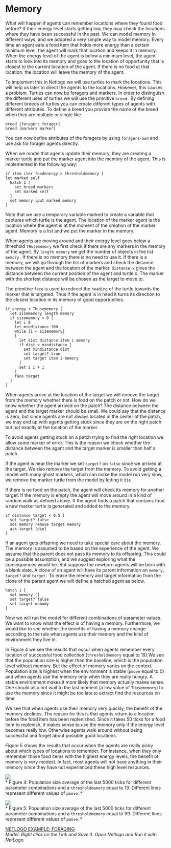 # Memory
What will happen if agents can remember locations where they found food before? If their energy level starts getting low, they may check the locations where they have been successful in the past. We can model memory in different ways, and we adopted a very simple way to model memory. Every time an agent eats a food item that holds more energy than a certain minimum level, the agent will mark that location and keeps it in memory. When the energy level of the agent is below a minimum level, the agent starts to look into its memory and goes to the location of opportunity that is closest to the current location of the agent. If there is no food at that location, the location will leave the memory of the agent.

To implement this in Netlogo we will use turtles to mark the locations. This will help us later to direct the agents to the locations. However, this causes a problem. Turtles can now be foragers and markers. In order to distinguish the different uses of turtles we will use the primitive `breed.` By defining different breeds of turtles you can create different types of agents with different attributes. To define a breed you provide the name of the breed when they are multiple or single like
```
breed [foragers forager]
breed [markers marker]
```
You can now define attributes of the foragers by using `foragers-own` and use ask for forager agents directly.

When we model that agents update their memory, they are creating a marker turtle and put the marker agent into the memory of the agent. This is implemented in the following way:
```
if item iter foodenergy > thresholdmemory [
let marked self
  hatch 1 [
    set breed markers
    set marked self
  ]
  set memory lput marked memory
]
```
Note that we use a temporary variable marked to create a variable that captures which turtle is the agent. The location of the marker agent is the location where the agent is at the moment of the creation of the marker agent. Memory is a list and we put the marker in the memory.

When agents are moving around and their energy level goes below a threshold `THusememory` we first check if there are any markers in the memory of the agent. By `length memory` we get the number of objects in the list `memory.` If there is no memory there is no need to use it. If there is a memory, we will go through the list of markers and check the distance between the agent and the location of the marker. `distance x` gives the distance between the current position of the agent and turtle x. The marker with the shortest distance will be chosen as the target to move to.

The primitive `face` is used to redirect the `heading` of the turtle towards the marker that is targeted. Thus if the agent is in need it turns its direction to the closest location in its memory of good opportunities.
```
if energy < THusememory [
  let sizememory length memory
  if sizememory > 0 [
    let i 0
    let mindistance 100
    while [i < sizememory]
    [
      let dist distance item i memory
      if dist < mindistance [
        set mindistance dist
        set target? true
        set target item i memory
      ]
      set i i + 1
    ]
    face target
  ]
]
```
When agents arrive at the location of the target we will remove the target from the memory whether there is food on the patch or not. How do we know whether the agent arrived on the patch? The distance between the agent and the target marker should be small. We could say that the distance is zero, but since agents are not always located in the center of the patch, we may end up with agents getting stuck since they are on the right patch but not exactly at the location of the marker.

To avoid agents getting stuck on a patch trying to find the right location we allow some marker of error. This is the reason we check whether the distance between the agent and the target marker is smaller than half a patch.

If the agent is near the marker we set `target?` on `false` since we arrived at the target. We also remove the target from the memory. To avoid getting a model with many ghost markers, which can make the model run very slow, we remove the marker turtle from the model by letting it `die.`

If there is no food on the patch, the agent will check its memory for another target. If the memory is empty the agent will move around in a kind of random walk as defined above. If the agent finds a patch that contains food a new marker turtle is generated and added to the memory.
```
if distance target < 0.5 [
  set target? false
  set memory remove target memory
  ask target [die]
]
```
If an agent gets offspring we need to take special care about the memory. The memory is assumed to be based on the experience of the agent. We assume that the parent does not pass its memory to its offspring. This could be a possible assumption, and we suggest exploring what the consequences would be. But suppose the newborn agents will be born with a blank slate. A clone of an agent will have its parent information on `memory,` `target?` and `target.` To erase the memory and target information from the clone of the parent agent we will define a hatched agent as below.
```
hatch 1 [
  set memory []
  set target? false
  set target nobody
]
```
Now we will run the model for different combinations of parameter values. We want to know what the effect is of having a memory. Furthermore, we would like to see whether the benefits of having a memory change according to the rule when agents use their memory and the kind of environment they live in.

In Figure 4 we see the results that occur when agents remember every location of successful food collection (`thresholdmemory` equal to 19).We see that the population size is higher than the baseline, which is the population level without memory. But the effect of memory varies on the context. Population size is highest when the environment is stable (`pmove` equal to 0) and when agents use the memory only when they are really hungry. A stable environment makes it more likely that memory actually makes sense. One should also not wait to the last moment (a low value of `THusememory`) to use the memory since it might be too late to extract find the resources on time.

We see that when agents use their memory very quickly, the benefit of the memory declines. The reason for this is that agents return to a location before the food item has been replenished. Since it takes 50 ticks for a food item to replenish, it makes sense to use the memory only if the energy level becomes really low. Otherwise agents walk around without being successful and forget about possible good locations.

Figure 5 shows the results that occur when the agents are really picky about which types of locations to remember. For instance, when they only remember those food items with the highest energy levels, the benefit of memory is very modest. In fact, most agents will not have anything in their memory since they have not experienced these high level resources.

![](https://raw.githubusercontent.com/comses/intro-to-abm/master/assets/images/Ch_7_Fig_4.png)<br>*
Figure 4: Population size average of the last 5000 ticks for different parameter combinations and a `thresholdmemory` equal to 19. Different lines represent different values of `pmove.`*

![](https://raw.githubusercontent.com/comses/intro-to-abm/master/assets/images/Ch_7_Fig_5.png)<br>*
Figure 5: Population size average of the last 5000 ticks for different parameter combinations and a `thresholdmemory` equal to 99. Different lines represent different values of `pmove.`*

[NETLOGO EXAMPLE: FORAGING](https://raw.githubusercontent.com/comses/intro-to-abm/master/assets/netlogo/foraging.nlogo)<br>*Model: Right click on the Link and Save it. Open Netlogo and Run it with NetLogo.*
